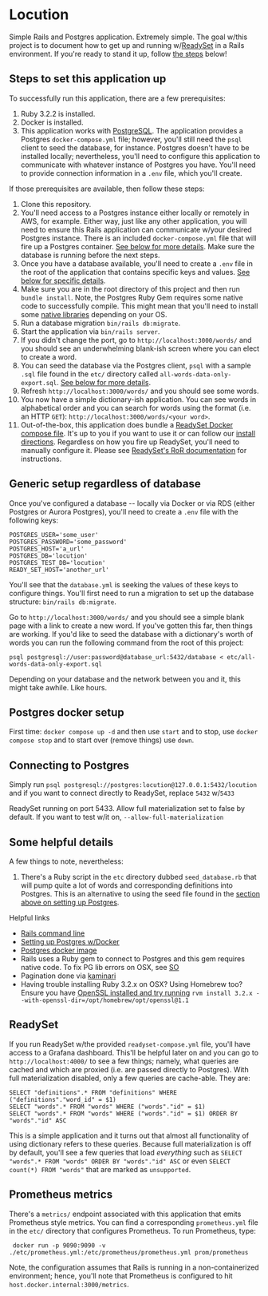 # Locution

Simple Rails and Postgres application. Extremely simple. The goal w/this project is to document how to get up and running w/[ReadySet](https://github.com/readysettech/readyset) in a Rails environment. If you're ready to stand it up, follow [the steps](#steps-to-set-this-application-up) below! 


## Steps to set this application up

To successfully run this application, there are a few prerequisites: 

1. Ruby 3.2.2 is installed. 
2. Docker is installed.
3. This application works with [PostgreSQL](https://www.postgresql.org/). The application provides a Postgres `docker-compose.yml` file; however, you'll still need the `psql` client to seed the database, for instance. Postgres doesn't have to be installed locally; nevertheless, you'll need to configure this application to communicate with whatever instance of Postgres you have. You'll need to provide connection information in a `.env` file, which you'll create. 

If those prerequisites are available, then follow these steps: 

1. Clone this repository. 
2. You'll need access to a Postgres instance either locally or remotely in AWS, for example. Either way, just like any other application, you will need to ensure this Rails application can communicate w/your desired Postgres instance. There is an included `docker-compose.yml` file that will fire up a Postgres container. [See below for more details](#postgres-docker-setup). Make sure the database is running before the next steps.
3. Once you have a database available, you'll need to create a `.env` file in the root of the application that contains specific keys and values. [See below for specific details](#generic-setup-regardless-of-database). 
4. Make sure you are in the root directory of this project and then run `bundle install`. Note, the Postgres Ruby Gem requires some native code to successfully compile. This might mean that you'll need to install some [native libraries](https://stackoverflow.com/questions/6209797/cant-find-the-postgresql-client-library-libpq) depending on your OS. 
5. Run a database migration `bin/rails db:migrate`. 
6. Start the application via `bin/rails server`. 
7. If you didn't change the port, go to `http://localhost:3000/words/` and you should see an underwhelming blank-ish screen where you can elect to create a word. 
8. You can seed the database via the Postgres client, `psql` with a sample `.sql` file found in the `etc/` directory called `all-words-data-only-export.sql`. [See below for more details](#generic-setup-regardless-of-database).
9. Refresh `http://localhost:3000/words/` and you should see some words. 
10. You now have a simple dictionary-ish application. You can see words in alphabetical order and you can search for words using the format (i.e. an HTTP `GET`): `http://localhost:3000/words/<your word>`.
11. Out-of-the-box, this application does bundle a [ReadySet Docker compose file](#readyset). It's up to you if you want to use it or can follow our [install directions](https://docs.readyset.io/deploy/deploy-with-docker). Regardless on how you fire up ReadySet, you'll need to manually configure it. Please see [ReadySet's RoR documentation](https://docs.readyset.io/connect/connect-an-application-via-an-orm/ruby-on-rails-with-readyset) for instructions.  

## Generic setup regardless of database

Once you've configured a database -- locally via Docker or via RDS (either Postgres or Aurora Postgres), you'll need to create a `.env` file with the following keys:

```
POSTGRES_USER='some_user'
POSTGRES_PASSWORD='some_password'
POSTGRES_HOST='a_url'
POSTGRES_DB='locution'
POSTGRES_TEST_DB='locution'
READY_SET_HOST='another_url'
```

You'll see that the `database.yml` is seeking the values of these keys to configure things. You'll first need to run a migration to set up the database structure: `bin/rails db:migrate`. 

Go to `http://localhost:3000/words/` and you should see a simple blank page with a link to create a new word. If you've gotten this far, then things are working. If you'd like to seed the database with a dictionary's worth of words you can run the following command from the root of this project:

```
psql postgresql://user:password@database_url:5432/database < etc/all-words-data-only-export.sql
```

Depending on your database and the network between you and it, this might take awhile. Like hours. 

## Postgres docker setup

First time: `docker compose up -d` and then use `start` and to stop, use `docker compose stop` and to start over (remove things) use `down`. 

## Connecting to Postgres

Simply run `psql postgresql://postgres:locution@127.0.0.1:5432/locution` and if you want to connect directly to ReadySet, replace `5432` w/`5433`

ReadySet running on port 5433. Allow full materialization set to false by default. If you want to test w/it on, `--allow-full-materialization`

## Some helpful details

A few things to note, nevertheless:

 1. There's a Ruby script in the `etc` directory dubbed `seed_database.rb` that will pump quite a lot of words and corresponding definitions into Postgres. This is an alternative to using the seed file found in the [section above on setting up Postgres](#generic-setup-regardless-of-database). 
 
Helpful links

* [Rails command line](https://guides.rubyonrails.org/command_line.html)
* [Setting up Postgres w/Docker](https://geshan.com.np/blog/2021/12/docker-postgres/)
* [Postgres docker image](https://hub.docker.com/_/postgres)
* Rails uses a Ruby gem to connect to Postgres and this gem requires native code. To fix PG lib errors on OSX, see [SO](https://stackoverflow.com/questions/6209797/cant-find-the-postgresql-client-library-libpq)
* Pagination done via [kaminari](https://betterprogramming.pub/pagination-in-rails-b3a9ba25b3c3)
* Having trouble installing Ruby 3.2.x on OSX? Using Homebrew too? Ensure you have [OpenSSL installed and try running](https://github.com/rvm/rvm/issues/5261) `rvm install 3.2.x --with-openssl-dir=/opt/homebrew/opt/openssl@1.1`

## ReadySet

If you run ReadySet w/the provided `readyset-compose.yml` file, you'll have access to a Grafana dashboard. This'll be helpful later on and you can go to `http://localhost:4000/` to see a few things; namely, what queries are cached and which are proxied (i.e. are passed directly to Postgres). With full materialization disabled, only a few queries are cache-able. They are:

```
SELECT "definitions".* FROM "definitions" WHERE ("definitions"."word_id" = $1)
SELECT "words".* FROM "words" WHERE ("words"."id" = $1)
SELECT "words".* FROM "words" WHERE ("words"."id" = $1) ORDER BY "words"."id" ASC
```

This is a simple application and it turns out that almost all functionality of using dictionary refers to these queries. Because full materialization is off by default, you'll see a few queries that load _everything_ such as `SELECT "words".* FROM "words" ORDER BY "words"."id" ASC` or even `SELECT count(*) FROM "words"` that are marked as `unsupported`. 

## Prometheus metrics

There's a `metrics/` endpoint associated with this application that emits Prometheus style metrics. You can find a corresponding `prometheus.yml` file in the `etc/` directory that configures Prometheus. To run Prometheus, type:

```
 docker run -p 9090:9090 -v ./etc/prometheus.yml:/etc/prometheus/prometheus.yml prom/prometheus
```

Note, the configuration assumes that Rails is running in a non-containerized environment; hence, you'll note that Prometheus is configured to hit `host.docker.internal:3000/metrics`. 
